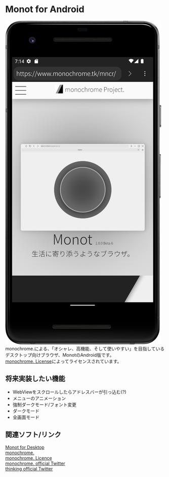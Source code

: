 # Monot for Android

![image](images/Screenshot.png)
monochrome.による、「オシャレ、高機能、そして使いやすい」を目指しているデスクトップ向けブラウザ、MonotのAndroid版です。  
[monochrome. License](https://sorakime.github.io/mncr/license?v=1.1.1)によってライセンスされています。  

## 将来実装したい機能

- WebViewをスクロールしたらアドレスバーが引っ込む(?)
- メニューのアニメーション
- 強制ダークモード/フォント変更
- ダークモード
- 全画面モード

## 関連ソフト/リンク

[Monot for Desktop](https://github.com/Sorakime/monot)  
[monochrome.](https://sorakime.github.io/mncr/)  
[monochrome. Licence](https://sorakime.github.io/mncr/license?v=1.1.1)  
[monochrome. official Twitter](https://twitter.com/mncrp_)  
[thinking official Twitter](https://twitter.com/thinking-grp)  
